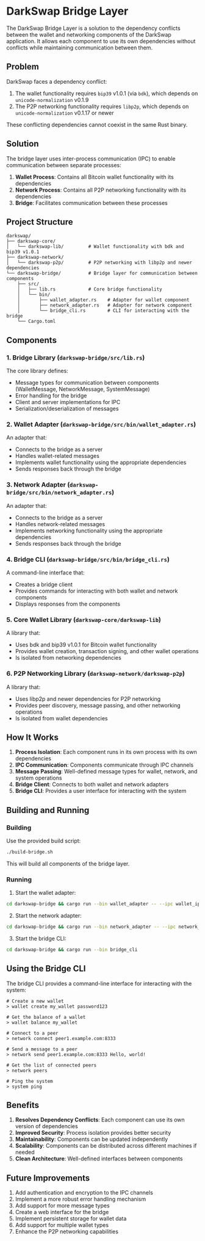 # DarkSwap Bridge Layer

The DarkSwap Bridge Layer is a solution to the dependency conflicts between the wallet and networking components of the DarkSwap application. It allows each component to use its own dependencies without conflicts while maintaining communication between them.

## Problem

DarkSwap faces a dependency conflict:

1. The wallet functionality requires `bip39` v1.0.1 (via `bdk`), which depends on `unicode-normalization` v0.1.9
2. The P2P networking functionality requires `libp2p`, which depends on `unicode-normalization` v0.1.17 or newer

These conflicting dependencies cannot coexist in the same Rust binary.

## Solution

The bridge layer uses inter-process communication (IPC) to enable communication between separate processes:

1. **Wallet Process**: Contains all Bitcoin wallet functionality with its dependencies
2. **Network Process**: Contains all P2P networking functionality with its dependencies
3. **Bridge**: Facilitates communication between these processes

## Project Structure

```
darkswap/
├── darkswap-core/
│   └── darkswap-lib/         # Wallet functionality with bdk and bip39 v1.0.1
├── darkswap-network/
│   └── darkswap-p2p/         # P2P networking with libp2p and newer dependencies
└── darkswap-bridge/          # Bridge layer for communication between components
    ├── src/
    │   ├── lib.rs            # Core bridge functionality
    │   └── bin/
    │       ├── wallet_adapter.rs    # Adapter for wallet component
    │       ├── network_adapter.rs   # Adapter for network component
    │       └── bridge_cli.rs        # CLI for interacting with the bridge
    └── Cargo.toml
```

## Components

### 1. Bridge Library (`darkswap-bridge/src/lib.rs`)

The core library defines:
- Message types for communication between components (WalletMessage, NetworkMessage, SystemMessage)
- Error handling for the bridge
- Client and server implementations for IPC
- Serialization/deserialization of messages

### 2. Wallet Adapter (`darkswap-bridge/src/bin/wallet_adapter.rs`)

An adapter that:
- Connects to the bridge as a server
- Handles wallet-related messages
- Implements wallet functionality using the appropriate dependencies
- Sends responses back through the bridge

### 3. Network Adapter (`darkswap-bridge/src/bin/network_adapter.rs`)

An adapter that:
- Connects to the bridge as a server
- Handles network-related messages
- Implements networking functionality using the appropriate dependencies
- Sends responses back through the bridge

### 4. Bridge CLI (`darkswap-bridge/src/bin/bridge_cli.rs`)

A command-line interface that:
- Creates a bridge client
- Provides commands for interacting with both wallet and network components
- Displays responses from the components

### 5. Core Wallet Library (`darkswap-core/darkswap-lib`)

A library that:
- Uses bdk and bip39 v1.0.1 for Bitcoin wallet functionality
- Provides wallet creation, transaction signing, and other wallet operations
- Is isolated from networking dependencies

### 6. P2P Networking Library (`darkswap-network/darkswap-p2p`)

A library that:
- Uses libp2p and newer dependencies for P2P networking
- Provides peer discovery, message passing, and other networking operations
- Is isolated from wallet dependencies

## How It Works

1. **Process Isolation**: Each component runs in its own process with its own dependencies
2. **IPC Communication**: Components communicate through IPC channels
3. **Message Passing**: Well-defined message types for wallet, network, and system operations
4. **Bridge Client**: Connects to both wallet and network adapters
5. **Bridge CLI**: Provides a user interface for interacting with the system

## Building and Running

### Building

Use the provided build script:

```bash
./build-bridge.sh
```

This will build all components of the bridge layer.

### Running

1. Start the wallet adapter:
```bash
cd darkswap-bridge && cargo run --bin wallet_adapter -- --ipc wallet_ipc --bridge bridge_ipc
```

2. Start the network adapter:
```bash
cd darkswap-bridge && cargo run --bin network_adapter -- --ipc network_ipc --bridge bridge_ipc
```

3. Start the bridge CLI:
```bash
cd darkswap-bridge && cargo run --bin bridge_cli
```

## Using the Bridge CLI

The bridge CLI provides a command-line interface for interacting with the system:

```
# Create a new wallet
> wallet create my_wallet password123

# Get the balance of a wallet
> wallet balance my_wallet

# Connect to a peer
> network connect peer1.example.com:8333

# Send a message to a peer
> network send peer1.example.com:8333 Hello, world!

# Get the list of connected peers
> network peers

# Ping the system
> system ping
```

## Benefits

1. **Resolves Dependency Conflicts**: Each component can use its own version of dependencies
2. **Improved Security**: Process isolation provides better security
3. **Maintainability**: Components can be updated independently
4. **Scalability**: Components can be distributed across different machines if needed
5. **Clean Architecture**: Well-defined interfaces between components

## Future Improvements

1. Add authentication and encryption to the IPC channels
2. Implement a more robust error handling mechanism
3. Add support for more message types
4. Create a web interface for the bridge
5. Implement persistent storage for wallet data
6. Add support for multiple wallet types
7. Enhance the P2P networking capabilities